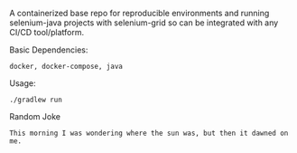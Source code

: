 A containerized base repo for reproducible environments and running selenium-java projects with selenium-grid so can be integrated with any CI/CD tool/platform.

Basic Dependencies:
```
docker, docker-compose, java
```

Usage:
```
./gradlew run
```

Random Joke

```joke
This morning I was wondering where the sun was, but then it dawned on me.
```
